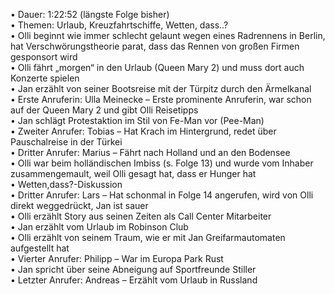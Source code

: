 • Dauer: 1:22:52 (längste Folge bisher)  
• Themen: Urlaub, Kreuzfahrtschiffe, Wetten, dass..?  
• Olli beginnt wie immer schlecht gelaunt wegen eines Radrennens in Berlin, hat Verschwörungstheorie parat, dass das Rennen von großen Firmen gesponsort wird  
• Olli fährt „morgen“ in den Urlaub (Queen Mary 2) und muss dort auch Konzerte spielen  
• Jan erzählt von seiner Bootsreise mit der Türpitz durch den Ärmelkanal  
• Erste Anruferin: Ulla Meinecke – Erste prominente Anruferin, war schon auf der Queen Mary 2 und gibt Olli Reisetipps  
• Jan schlägt Protestaktion im Stil von Fe-Man vor (Pee-Man)  
• Zweiter Anrufer: Tobias – Hat Krach im Hintergrund, redet über Pauschalreise in der Türkei  
• Dritter Anrufer: Marius – Fährt nach Holland und an den Bodensee  
• Olli war beim holländischen Imbiss (s. Folge 13) und wurde vom Inhaber zusammengemault, weil Olli gesagt hat, dass er Hunger hat  
• Wetten,dass?-Diskussion  
• Dritter Anrufer: Lars – Hat schonmal in Folge 14 angerufen, wird von Olli direkt weggedrückt, Jan ist sauer  
• Olli erzählt Story aus seinen Zeiten als Call Center Mitarbeiter  
• Jan erzählt vom Urlaub im Robinson Club  
• Olli erzählt von seinem Traum, wie er mit Jan Greifarmautomaten aufgestellt hat  
• Vierter Anrufer: Philipp – War im Europa Park Rust  
• Jan spricht über seine Abneigung auf Sportfreunde Stiller  
• Letzter Anrufer: Andreas – Erzählt vom Urlaub in Russland  
